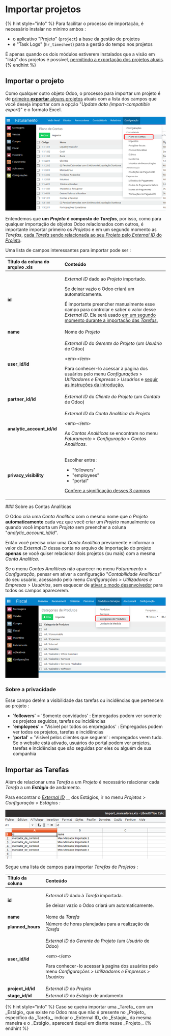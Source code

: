 # Importar projetos

{% hint style="info" %}
Para facilitar o processo de importação, é necessário instalar no mínimo ambos :

* o aplicativo "Projeto" \(`project`\) a base da gestão de projetos
* e "Task Logs" \(`hr_timesheet`\) para a gestão do tempo nos projetos

É apenas quando os dois módulos estiverem instalados que a visão em "lista" dos projetos é possível, [permitindo a exportação dos projetos atuais](./#external-id-na-exportacao).
{% endhint %}

## Importar o projeto

Como qualquer outro objeto Odoo, o processo para importar um projeto é de [primeiro **exportar** alguns projetos](importar-contatos.md#importacoes-anteriores-aos-contatos) atuais com a lista dos campos que você deseja importar com a opção "_Update data \(import-compatible export\)_" e o formato Excel.

![](.gitbook/assets/image%20%2822%29.png)

Entendemos que **um** _**Projeto**_ **é composto de** _**Tarefas**_, por isso, como para qualquer importação de objetos Odoo relacionados com outros, é importante importar primeiro os _Projetos_ e em um segundo momento as _Tarefas_, [cada _Tarefa_ sendo relacionada ao seu _Projeto_ pelo _External ID_ do _Projeto_](./#como-importar-relacoes-entre-objetos).

Uma lista de campos interessantes para importar pode ser :

<table>
  <thead>
    <tr>
      <th style="text-align:left">T&#xED;tulo da coluna do arquivo .xls</th>
      <th style="text-align:left">Conte&#xFA;do</th>
    </tr>
  </thead>
  <tbody>
    <tr>
      <td style="text-align:left"><b>id</b>
      </td>
      <td style="text-align:left">
        <p><em>External ID</em> dado ao <em>Projeto</em> importado.</p>
        <p>Se deixar vazio o Odoo criar&#xE1; um automaticamente.</p>
        <p></p>
        <p>&#xC9; importante preencher manualmente esse campo para controlar e saber
          o valor desse <em>External ID</em>. Ele ser&#xE1; usado <a href="./#como-importar-relacoes-entre-objetos">em um segundo momento durante a importa&#xE7;&#xE3;o das <em>Tarefas</em>.</a>
        </p>
      </td>
    </tr>
    <tr>
      <td style="text-align:left"><b>name</b>
      </td>
      <td style="text-align:left">Nome do <em>Projeto</em>
      </td>
    </tr>
    <tr>
      <td style="text-align:left"><b>user_id/id</b>
      </td>
      <td style="text-align:left">
        <p><em>External ID</em> do <em>Gerente do Projeto</em> (um <em>Usu&#xE1;rio</em> de
          Odoo)</p>
        <p>&lt;em&gt;&lt;/em&gt;</p>
        <p>Para conhecer-lo acessar &#xE0; pagina dos usu&#xE1;rios pelo menu <em>Configura&#xE7;&#xF5;es</em> &gt; <em>Utilizadores e Empresas</em> &gt; <em>Usu&#xE1;rios</em> e
          <a
          href="./#external-id-pela-interface">seguir as instru&#xE7;&#xF5;es da introdu&#xE7;&#xE3;o.</a>
        </p>
      </td>
    </tr>
    <tr>
      <td style="text-align:left"><b>partner_id/id</b>
      </td>
      <td style="text-align:left"><em>External ID</em> do <em>Cliente do Projeto</em> (um <em>Contato</em> de
        Odoo)</td>
    </tr>
    <tr>
      <td style="text-align:left"><b>analytic_account_id/id</b>
      </td>
      <td style="text-align:left">
        <p><em>External ID</em> da <em>Conta Anal&#xED;tica do Projeto</em>
        </p>
        <p>&lt;em&gt;&lt;/em&gt;</p>
        <p>As <em>Contas Anal&#xED;ticas</em> se encontram no menu <em>Faturamento</em> &gt; <em>Configura&#xE7;&#xE3;o</em> &gt; <em>Contas Anal&#xED;ticas</em>.</p>
      </td>
    </tr>
    <tr>
      <td style="text-align:left"><b>privacy_visibility</b>
      </td>
      <td style="text-align:left">
        <p>Escolher entre :</p>
        <ul>
          <li>&quot;followers&quot;</li>
          <li>&quot;employees&quot;</li>
          <li>&quot;portal&quot;</li>
        </ul>
        <p><a href="importar-projetos.md#sobre-a-privacidade">Confere a significa&#xE7;&#xE3;o desses 3 campos</a>
        </p>
      </td>
    </tr>
  </tbody>
</table>### Sobre as Contas Analíticas

O Odoo cria uma _Conta Analítica_ com o mesmo nome que o _Projeto_ **automaticamente** cada vez que você criar um _Projeto_ manualmente ou quando você importa um _Projeto_ sem preencher a coluna "_analytic\_account\_id/id_".

Então você precisa criar uma _Conta Analítica_ previamente e informar o valor do _External ID_ dessa conta no arquivo de importação do projeto **apenas** se você quiser relacionar dois projetos \(ou mais\) com a mesma _Conta Analítica_.

Se o menu _Contas Analíticas_ não aparecer no menu _Faturamento_ &gt; _Configuração_, pensar em ativar a configuração "_Contabilidade Analíticas_" do seu usuário, acessando pelo menu _Configurações_ &gt; _Utilizadores e Empresas_ &gt; _Usuários_, sem esquecer de [ativar o modo desenvolvedor](./#external-id-pela-interface) para todos os campos aparecerem.

![](.gitbook/assets/image%20%2821%29.png)

### Sobre a privacidade

Esse campo detém a visibilidade das tarefas ou incidências que pertencem ao projeto :

* '**followers**' = 'Somente convidados' : Empregados podem ver somente os projetos seguidos, tarefas ou incidências
* '**employees**' = 'Visível por todos os empregados' : Empregados podem ver todos os projetos, tarefas e incidências
* '**portal**' = 'Visível pelos clientes que seguem' : empregados veem tudo. Se o website está ativado, usuários do portal podem ver projetos, tarefas e incidências que são seguidas por eles ou alguém de sua companhia

## Importar as Tarefas

Além de relacionar uma _Tarefa_ a um _Projeto_ é necessário relacionar cada _Tarefa_ a um _**Estágio**_ de andamento.

Para encontrar o [_External ID_](./#external-id-pela-interface) __ dos Estágios, ir no menu _Projetos_ &gt; _Configuração_ &gt; _Estágios :_

![](.gitbook/assets/image%20%288%29.png)

Segue uma lista de campos para importar _Tarefas_ de _Projetos_ :

<table>
  <thead>
    <tr>
      <th style="text-align:left">T&#xED;tulo da coluna</th>
      <th style="text-align:left">Conte&#xFA;do</th>
    </tr>
  </thead>
  <tbody>
    <tr>
      <td style="text-align:left"><b>id</b>
      </td>
      <td style="text-align:left">
        <p><em>External ID</em> dado &#xE0; <em>Tarefa</em> importada.</p>
        <p>Se deixar vazio o Odoo criar&#xE1; um automaticamente.</p>
      </td>
    </tr>
    <tr>
      <td style="text-align:left"><b>name</b>
      </td>
      <td style="text-align:left">Nome da <em>Tarefa</em>
      </td>
    </tr>
    <tr>
      <td style="text-align:left"><b>planned_hours</b>
      </td>
      <td style="text-align:left">N&#xFA;mero de horas planejadas para a realiza&#xE7;&#xE3;o da <em>Tarefa</em>
      </td>
    </tr>
    <tr>
      <td style="text-align:left"><b>user_id/id</b>
      </td>
      <td style="text-align:left">
        <p><em>External ID</em> do <em>Gerente do Projeto</em> (um <em>Usu&#xE1;rio</em> de
          Odoo)</p>
        <p>&lt;em&gt;&lt;/em&gt;</p>
        <p>Para conhecer-lo acessar &#xE0; pagina dos usu&#xE1;rios pelo menu <em>Configura&#xE7;&#xF5;es</em> &gt; <em>Utilizadores e Empresas</em> &gt; <em>Usu&#xE1;rios</em>
        </p>
      </td>
    </tr>
    <tr>
      <td style="text-align:left"><b>project_id/id</b>
      </td>
      <td style="text-align:left"><em>External ID </em>do<em> Projeto</em>
      </td>
    </tr>
    <tr>
      <td style="text-align:left"><b>stage_id/id</b>
      </td>
      <td style="text-align:left"><em>External ID </em>do<em> Est&#xE1;gio </em>de andamento</td>
    </tr>
  </tbody>
</table>{% hint style="info" %}
Caso se queira importar uma _Tarefa_ com um _Estágio_ que existe no Odoo mas que não é presente no _Projeto_ específico da _Tarefa_, indicar o _External ID_ do _Estágio_ da mesma maneira e o _Estágio_ aparecerá daqui em diante nesse _Projeto_.
{% endhint %}









